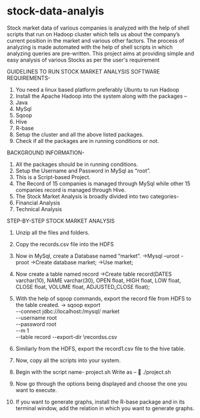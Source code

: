 # stock-data-analyis
Stock market data of various companies is analyzed with the help of shell scripts that run on Hadoop cluster which tells us about the company’s current position in the market and various other factors.  The process of analyzing is made automated with the help of shell scripts in which analyzing queries are pre-written.  This project aims at providing simple and easy analysis of various Stocks as per the user's requirement

GUIDELINES TO RUN STOCK MARKET ANALYSIS
SOFTWARE REQUIREMENTS-
1.	You need a linux based platform preferably Ubuntu to run Hadoop
2.	Install the Apache Hadoop into the system along with the packages –
1.	Java
2.	MySql
3.	Sqoop
4.	Hive
5.	R-base
3.	Setup the cluster and all the above listed packages.
4.	Check if all the packages are in running conditions or not.

BACKGROUND INFORMATION-
1.	All the packages should be in running conditions.
2.	Setup the Username and Password in MySql as “root”.
3.	This is a Script-based Project.
4.	The Record of 15 companies is managed through MySql while other 15 companies record is managed through Hive.
5.	The Stock Market Analysis is broadly divided into two categories-
1.	Financial Analysis
2.	Technical Analysis

STEP-BY-STEP STOCK MARKET ANALYSIS
1.	Unzip all the files and folders.
2.	Copy the records.csv file into the HDFS
3.	Now in MySql, create a Database named “market”.
->Mysql –uroot -proot
->Create database market;
->Use market;
4.	Now create a table named record
->Create table record(DATES varchar(10), NAME varchar(30),  OPEN float, HIGH float, LOW float, CLOSE float,  VOLUME float,  ADJUSTED_CLOSE float);
5.  With the help of sqoop commands, export the record file from HDFS to the table created.
->   sqoop export \
--connect jdbc://localhost:/mysql/ market \
--username root \
--password root \
--m 1 \
--table record
--export-dir \recordss.csv

6. Similarly from the HDFS, export the record1.csv file to the hive table.
7. Now, copy all the scripts into your system.
8. Begin with the script name- project.sh
Write as –
	./project.sh
9. Now go through the options being displayed and choose the one you want to execute.
10. If you want to generate graphs, install the R-base package and in its terminal window, add the relation in which you want to generate graphs.


